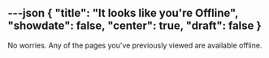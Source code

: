 ---json
{
  "title": "It looks like you're Offline",
  "showdate": false,
  "center": true,
  "draft": false
}
---

No worries. Any of the pages you've previously viewed are available offline.